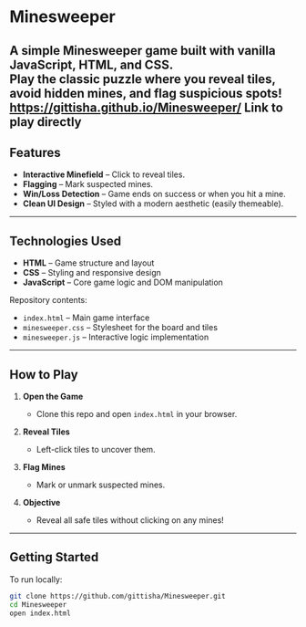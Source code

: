 # Minesweeper

A **simple Minesweeper game** built with vanilla JavaScript, HTML, and CSS.  
Play the classic puzzle where you reveal tiles, avoid hidden mines, and flag suspicious spots!
https://gittisha.github.io/Minesweeper/ 
Link to play directly
---

## Features

- **Interactive Minefield** – Click to reveal tiles.  
- **Flagging** – Mark suspected mines.  
- **Win/Loss Detection** – Game ends on success or when you hit a mine.  
- **Clean UI Design** – Styled with a modern aesthetic (easily themeable).  

---

## Technologies Used

- **HTML** – Game structure and layout  
- **CSS** – Styling and responsive design  
- **JavaScript** – Core game logic and DOM manipulation  

Repository contents:
- `index.html` – Main game interface  
- `minesweeper.css` – Stylesheet for the board and tiles  
- `minesweeper.js` – Interactive logic implementation  

---

## How to Play

1. **Open the Game**  
   - Clone this repo and open `index.html` in your browser.  

2. **Reveal Tiles**  
   - Left-click tiles to uncover them.  

3. **Flag Mines**  
   - Mark or unmark suspected mines.  

4. **Objective**  
   - Reveal all safe tiles without clicking on any mines!  

---

## Getting Started

To run locally:

```bash
git clone https://github.com/gittisha/Minesweeper.git
cd Minesweeper
open index.html
